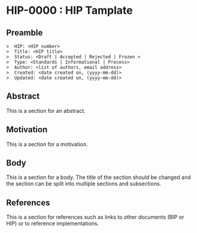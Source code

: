 HIP-0000 : HIP Tamplate
=====================

Preamble
--------

```
>  HIP: <HIP number>
>  Title: <HIP title>
>  Status: <Draft | Accepted | Rejected | Frozen >
>  Type: <Standards | Informational | Process>
>  Author: <list of authors, email address>
>  Created: <date created on, (yyyy-mm-dd)>
>  Updated: <date created on, (yyyy-mm-dd)>
```

## Abstract

This is a section for an abstract.

## Motivation

This is a section for a motivation.

## Body

This is a section for a body. The title of the section should be changed
and the section can be split into multiple sections and subsections.

## References

This is a section for references such as links to other documents (BIP or HIP)
or to reference implementations.
